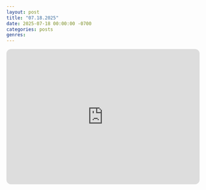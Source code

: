 ```yaml
---
layout: post
title: "07.18.2025"
date: 2025-07-18 00:00:00 -0700
categories: posts
genres:
---
```

<iframe style="border-radius:12px" src="https://open.spotify.com/embed/playlist/04NNw8cwpm30EjpQu0M9bX?utm_source=generator" width="100%" height="352" frameBorder="0" allowfullscreen="" allow="autoplay; clipboard-write; encrypted-media; fullscreen; picture-in-picture" loading="lazy"></iframe>